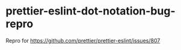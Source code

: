 # prettier-eslint-dot-notation-bug-repro
Repro for https://github.com/prettier/prettier-eslint/issues/807
